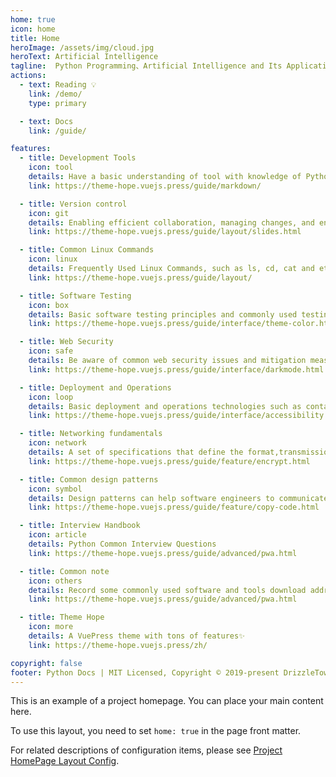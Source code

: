 ```yaml
---
home: true
icon: home
title: Home
heroImage: /assets/img/cloud.jpg
heroText: Artificial Intelligence
tagline:  Python Programming、Artificial Intelligence and Its Applications.
actions:
  - text: Reading 💡
    link: /demo/
    type: primary

  - text: Docs
    link: /guide/

features:
  - title: Development Tools
    icon: tool
    details: Have a basic understanding of tool with knowledge of Python and AI Development Tools
    link: https://theme-hope.vuejs.press/guide/markdown/

  - title: Version control
    icon: git
    details: Enabling efficient collaboration, managing changes, and ensuring the integrity and reliability of a project's codebase.
    link: https://theme-hope.vuejs.press/guide/layout/slides.html

  - title: Common Linux Commands
    icon: linux
    details: Frequently Used Linux Commands, such as ls, cd, cat and etc.
    link: https://theme-hope.vuejs.press/guide/layout/

  - title: Software Testing
    icon: box 
    details: Basic software testing principles and commonly used testing frameworks to write unit tests and integration tests.
    link: https://theme-hope.vuejs.press/guide/interface/theme-color.html

  - title: Web Security
    icon: safe
    details: Be aware of common web security issues and mitigation measures, such as Cross-Site Scripting (XSS), Cross-Site Request Forgery (CSRF), authentication and authorization mechanisms.
    link: https://theme-hope.vuejs.press/guide/interface/darkmode.html

  - title: Deployment and Operations
    icon: loop
    details: Basic deployment and operations technologies such as containerization (Docker), automated deployment, and continuous integration / continuous delivery (CI/CD).
    link: https://theme-hope.vuejs.press/guide/interface/accessibility.html

  - title: Networking fundamentals
    icon: network
    details: A set of specifications that define the format,transmission,and interaction of data in a network. For example,TCP/IP,HTTP,DNS,etc.
    link: https://theme-hope.vuejs.press/guide/feature/encrypt.html

  - title: Common design patterns
    icon: symbol
    details: Design patterns can help software engineers to communicate more efficiently,standardize interfaces,simplify complex problems,and improve code quality.
    link: https://theme-hope.vuejs.press/guide/feature/copy-code.html

  - title: Interview Handbook
    icon: article
    details: Python Common Interview Questions
    link: https://theme-hope.vuejs.press/guide/advanced/pwa.html

  - title: Common note
    icon: others
    details: Record some commonly used software and tools download address and use skills,as well as some inconvenient classification of content.
    link: https://theme-hope.vuejs.press/guide/advanced/pwa.html

  - title: Theme Hope
    icon: more
    details: A VuePress theme with tons of features✨
    link: https://theme-hope.vuejs.press/zh/

copyright: false
footer: Python Docs | MIT Licensed, Copyright © 2019-present DrizzleTow
---
```


This is an example of a project homepage. You can place your main content here.

To use this layout, you need to set `home: true` in the page front matter.

For related descriptions of configuration items, please see [Project HomePage Layout Config](https://theme-hope.vuejs.press/guide/layout/home/).
